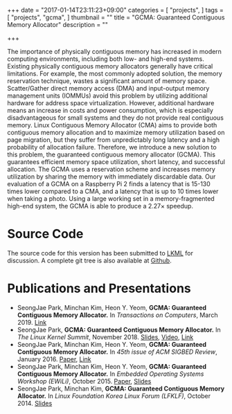 +++
date = "2017-01-14T23:11:23+09:00"
categories = [
	"projects",
]
tags = [
	"projects",
	"gcma",
]
thumbnail = ""
title = "GCMA: Guaranteed Contiguous Memory Allocator"
description = ""

+++

The importance of physically contiguous memory has increased in modern
computing environments, including both low- and high-end systems. Existing
physically contiguous memory allocators generally have critical limitations.
For example, the most commonly adopted solution, the memory reservation
technique, wastes a significant amount of memory space. Scatter/Gather direct
memory access (DMA) and input-output memory management units (IOMMUs) avoid
this problem by utilizing additional hardware for address space virtualization.
However, additional hardware means an increase in costs and power consumption,
which is especially disadvantageous for small systems and they do not provide
real contiguous memory. Linux Contiguous Memory Allocator (CMA) aims to provide
both contiguous memory allocation and to maximize memory utilization based on
page migration, but they suffer from unpredictably long latency and a high
probability of allocation failure. Therefore, we introduce a new solution to
this problem, the guaranteed contiguous memory allocator (GCMA). This
guarantees efficient memory space utilization, short latency, and successful
allocation. The GCMA uses a reservation scheme and increases memory utilization
by sharing the memory with immediately discardable data. Our evaluation of a
GCMA on a Raspberry Pi 2 finds a latency that is 15-130 times lower compared to
a CMA, and a latency that is up to 10 times lower when taking a photo. Using a
large working set in a memory-fragmented high-end system, the GCMA is able to
produce a 2.27× speedup.


Source Code
===========

The source code for this version has been submitted to [LKML](
https://lkml.org/lkml/2015/2/23/480) for discussion.
A complete git tree is also available at [Github](
https://github.com/gcma-mm/linux).


Publications and Presentations
==============================

- SeongJae Park, Minchan Kim, Heon Y. Yeom, __GCMA: Guaranteed Contiguous
  Memory Allocator.__ In _Transactions on Computers_, March 2019.
  [Link](https://ieeexplore.ieee.org/document/8456561)
- SeongJae Park, __GCMA: Guaranteed Contiguous Memory Allocator.__ In _The
  Linux Kernel Summit_, November 2018.
  [Slides](https://linuxplumbersconf.org/event/2/contributions/247/attachments/74/85/gcma_ksummit2018.pdf),
  [Video](https://www.youtube.com/watch?v=ARrelFfdVkw),
  [Link](https://linuxplumbersconf.org/event/2/contributions/247/)
- SeongJae Park, Minchan Kim, Heon Y. Yeom, __GCMA: Guaranteed Contiguous
  Memory Allocator.__ In _45th issue of ACM SIGBED Review_, January 2016.
  [Paper](http://sigbed.seas.upenn.edu/archives/2016-01/EWiLi15_4.pdf),
  [Link](http://sigbed.seas.upenn.edu/vol13_num1.html#issue)
- SeongJae Park, Minchan Kim, Heon Y. Yeom, __GCMA: Guaranteed Contiguous
  Memory Allocator.__ In _Embedded Operating Systems Workshop (EWiLi)_, October
  2015.
  [Paper](http://ceur-ws.org/Vol-1464/ewili15_12.pdf),
  [Slides](https://www.slideshare.net/SeongJaePark1/gcma-guaranteed-contiguous-memory-allocator)
- SeongJae Park, Minchan Kim, __GCMA: Guaranteed Contiguous Memory Allocator.__
  In _Linux Foundation Korea Linux Forum (LFKLF)_, October 2014.
  [Slides](http://events.linuxfoundation.org/sites/events/files/slides/gcma-guaranteed_contiguous_memory_allocator-lfklf2014_0.pdf)

